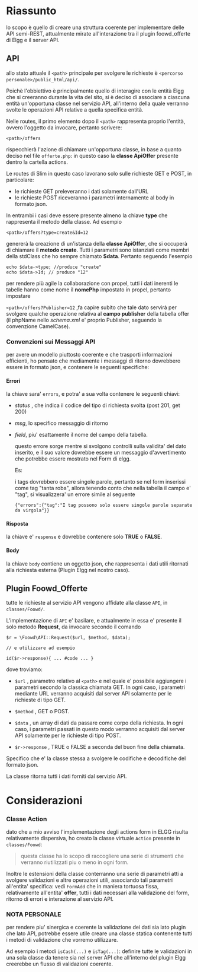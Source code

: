 
# Riassunto

lo scopo è quello di creare una struttura coerente per implementare delle API semi-REST, attualmente mirate all'interazione tra il plugin foowd_offerte di Elgg e il server API.

## API

allo stato attuale il `<path>` principale per svolgere le richieste è `<percorso personale>/public_html/api/`.

Poichè l'obbiettivo è principalmente quello di interagire con le entità Elgg che si creeranno durante la vita del sito, si è deciso di associare a ciascuna entità un'opportuna classe nel servizio API, all'interno della quale verranno svolte le operazioni API relative a quella specifica entità.

Nelle routes, il primo elemento dopo il `<path>` rappresenta proprio l'entità, ovvero l'oggetto da invocare, pertanto scrivere:

`<path>/offers`

rispecchierà l'azione di chiamare un'opportuna classe, in base a quanto deciso nel file `offerte.php`: in questo caso la **classe ApiOffer** presente dentro la cartella actions.

Le routes di Slim in questo caso lavorano solo sulle richieste GET e POST, in particolare:

- le richieste GET preleveranno i dati solamente dall'URL
- le richieste POST riceveranno i parametri internamente al body in formato json.

In entrambi i casi deve essere presente almeno la chiave **type** che rappresenta il metodo della classe. Ad esempio 

`<path>/offers?type=create&Id=12`

genererà la creazione di un'istanza della **classe ApiOffer**, che si occuperà di chiamare il **metodo create**. 
Tutti i parametri sono istanziati come membri della stdClass che ho sempre chiamato **$data**. Pertanto seguendo l'esempio 

````
echo $data->type; //produce "create"
echo $data->Id; // produce "12"
````

per rendere più agile la collaborazione con propel, tutti i dati inerenti le tabelle hanno come nome il **nomePhp** impostato in propel,
pertanto impostare 

`<path>/offers?Publisher=12` ,fa capire subito che tale dato servirà per svolgere qualche operazione relativa al **campo publisher** della tabella offer (il phpName nello *schema.xml* e' proprio Publisher, seguendo la convenzione CamelCase).


### Convenzioni sui Messaggi API

per avere un modello piuttosto coerente e che trasporti informazioni efficienti, ho pensato che mediamente i messaggi di ritorno dovrebbero essere in formato json, e contenere le seguenti specifiche:

#### Errori
la chiave sara' `errors`, e potra' a sua volta contenere le seguenti chiavi:

- *status* , che indica il codice del tipo di richiesta svolta (post 201, get 200)

- *msg*, lo specifico messaggio di ritorno

- *field*, piu' esattamente il nome del campo della tabella.

    questo errore sorge mentre si svolgono controlli sulla validita' del dato inserito, e il suo valore dovrebbe essere un messaggio d'avvertimento che potrebbe essere mostrato nel Form di elgg.

     Es:

    i tags dovrebbero essere singole parole, pertanto se nel form inserissi come tag "tanta roba", allora tenendo conto che nella tabella il campo e' "tag", si visualizzera' un errore simile al seguente
    ````
    {"errors":{"tag":"I tag possono solo essere singole parole separate da virgola"}}
    ````

#### Risposta

la chiave e' `response` e dovrebbe contenere solo **TRUE** o **FALSE**.

#### Body

la chiave `body` contiene un oggetto json, che rappresenta i dati utili ritornati alla richiesta esterna (Plugin Elgg nel nostro caso).


## Plugin Foowd_Offerte

tutte le richieste al servizio API vengono affidate alla classe `API`, in `classes/Foowd/`.

L'implementazione di `API` e' basilare, e attualmente in essa e' presente il solo metodo **Request**, da invocare secondo il comando

````
$r = \Foowd\API::Request($url, $method, $data);

// e utilizzare ad esempio

id($r->response){ ... #code ... }

````

dove troviamo:

- `$url` , parametro relativo al `<path>` e nel quale e' possibile aggiungere i parametri secondo la classica chiamata GET. In ogni caso, i parametri mediante URL verranno acquisiti dal server API solamente per le richieste di tipo GET.

- `$method` , GET o POST.

- `$data` , un array di dati da passare come corpo della richiesta. In ogni caso, i parametri passati in questo modo verranno acquisiti dal server API solamente per le richieste di tipo POST.

- `$r->response` , TRUE o FALSE a seconda del buon fine della chiamata.

Specifico che e' la classe stessa a svolgere le codifiche e decodifiche del formato json.

La classe ritorna tutti i dati forniti dal servizio API.


# Considerazioni


### Classe Action

dato che a mio avviso l'implementazione degli actions form in ELGG risulta relativamente dispersiva, ho creato la classe virtuale `Action` presente in `classes/Foowd`:

>questa classe ha lo scopo di raccogliere una serie di strumenti che verranno riutilizzati piu o meno in ogni form.

Inoltre le estensioni della classe conterranno una serie di parametri atti a svolgere validazioni e altre operazioni utili, associando tali parametri all'entita' specifica: vedi `FormAdd` che in maniera tortuosa fissa, relativamente all'entita' **offer**, tutti i dati necessari alla validazione del form, ritorno di errori e interazione al servizio API.


### NOTA PERSONALE

per rendere piu' sinergica e coerente la validazione dei dati sia lato plugin che lato API, potrebbe essere utile creare una classe statica contenente tutti i metodi di validazione che vorremo utilizzare.

Ad esempio i metodi `isCash(...)` e `isTag(...)`: definire tutte le validazioni in una sola classe da tenere sia nel server API che all'interno del plugin Elgg creerebbe un flusso di validazioni coerente.